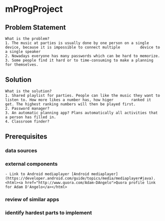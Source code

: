 # mProgProject

## Problem Statement
	What is the problem?
	1. The music at parties is usually done by one person on a single device, because it is impossible to connect multiple 		   device to a single speaker
	2. Nowadays everyone has many passwords which can be hard to memorize.
	3. Some people find it hard or to time-consuming to make a planning for themselves.
	
## Solution
	What is the solution?
	1. Shared playlist for parties. People can like the music they want to listen to. How more likes a number has, how higer 	    ranked it get. The highest ranking numbers will then be played first.
	2. Password manager? 
	3. An automatic planning app? Plans automatically all activities that a person has filled in.
	4. Classroom finder?
	
## Prerequisites
### data sources
### external components
	- Link to Android mediaplayer [Android mediaplayer](https://developer.android.com/guide/topics/media/mediaplayer#java).
	<html><a href="http://www.quora.com/Adam-DAngelo">Quora profile link for Adam D'Angelo</a></html>
### review of similar apps
### identify hardest parts to implement
